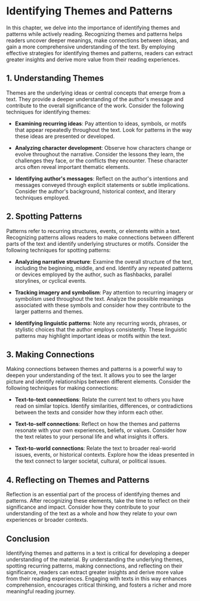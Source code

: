Identifying Themes and Patterns
==========================================

In this chapter, we delve into the importance of identifying themes and patterns while actively reading. Recognizing themes and patterns helps readers uncover deeper meanings, make connections between ideas, and gain a more comprehensive understanding of the text. By employing effective strategies for identifying themes and patterns, readers can extract greater insights and derive more value from their reading experiences.

**1. Understanding Themes**
---------------------------

Themes are the underlying ideas or central concepts that emerge from a text. They provide a deeper understanding of the author's message and contribute to the overall significance of the work. Consider the following techniques for identifying themes:

* **Examining recurring ideas**: Pay attention to ideas, symbols, or motifs that appear repeatedly throughout the text. Look for patterns in the way these ideas are presented or developed.

* **Analyzing character development**: Observe how characters change or evolve throughout the narrative. Consider the lessons they learn, the challenges they face, or the conflicts they encounter. These character arcs often reveal important thematic elements.

* **Identifying author's messages**: Reflect on the author's intentions and messages conveyed through explicit statements or subtle implications. Consider the author's background, historical context, and literary techniques employed.

**2. Spotting Patterns**
------------------------

Patterns refer to recurring structures, events, or elements within a text. Recognizing patterns allows readers to make connections between different parts of the text and identify underlying structures or motifs. Consider the following techniques for spotting patterns:

* **Analyzing narrative structure**: Examine the overall structure of the text, including the beginning, middle, and end. Identify any repeated patterns or devices employed by the author, such as flashbacks, parallel storylines, or cyclical events.

* **Tracking imagery and symbolism**: Pay attention to recurring imagery or symbolism used throughout the text. Analyze the possible meanings associated with these symbols and consider how they contribute to the larger patterns and themes.

* **Identifying linguistic patterns**: Note any recurring words, phrases, or stylistic choices that the author employs consistently. These linguistic patterns may highlight important ideas or motifs within the text.

**3. Making Connections**
-------------------------

Making connections between themes and patterns is a powerful way to deepen your understanding of the text. It allows you to see the larger picture and identify relationships between different elements. Consider the following techniques for making connections:

* **Text-to-text connections**: Relate the current text to others you have read on similar topics. Identify similarities, differences, or contradictions between the texts and consider how they inform each other.

* **Text-to-self connections**: Reflect on how the themes and patterns resonate with your own experiences, beliefs, or values. Consider how the text relates to your personal life and what insights it offers.

* **Text-to-world connections**: Relate the text to broader real-world issues, events, or historical contexts. Explore how the ideas presented in the text connect to larger societal, cultural, or political issues.

**4. Reflecting on Themes and Patterns**
----------------------------------------

Reflection is an essential part of the process of identifying themes and patterns. After recognizing these elements, take the time to reflect on their significance and impact. Consider how they contribute to your understanding of the text as a whole and how they relate to your own experiences or broader contexts.

**Conclusion**
--------------

Identifying themes and patterns in a text is critical for developing a deeper understanding of the material. By understanding the underlying themes, spotting recurring patterns, making connections, and reflecting on their significance, readers can extract greater insights and derive more value from their reading experiences. Engaging with texts in this way enhances comprehension, encourages critical thinking, and fosters a richer and more meaningful reading journey.
